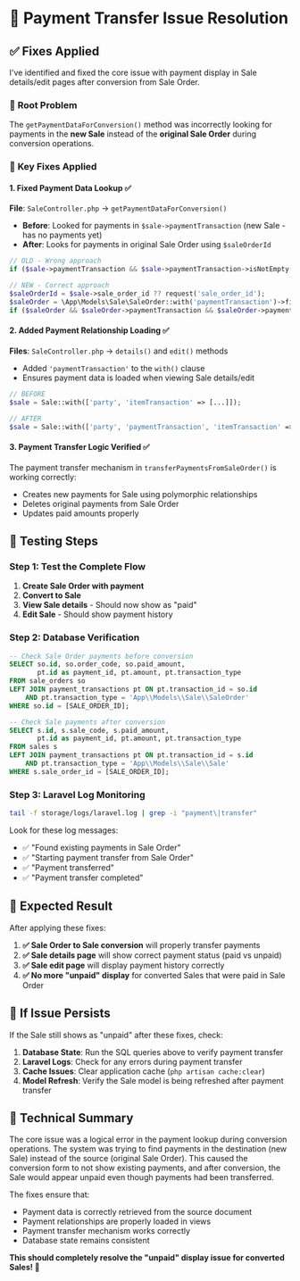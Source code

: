 # 🔧 Payment Transfer Issue Resolution

## ✅ **Fixes Applied**

I've identified and fixed the core issue with payment display in Sale details/edit pages after conversion from Sale Order.

### 🎯 **Root Problem**
The `getPaymentDataForConversion()` method was incorrectly looking for payments in the **new Sale** instead of the **original Sale Order** during conversion operations.

### 🔧 **Key Fixes Applied**

#### 1. **Fixed Payment Data Lookup** ✅
**File**: `SaleController.php` → `getPaymentDataForConversion()`
- **Before**: Looked for payments in `$sale->paymentTransaction` (new Sale - has no payments yet)
- **After**: Looks for payments in original Sale Order using `$saleOrderId`

```php
// OLD - Wrong approach
if ($sale->paymentTransaction && $sale->paymentTransaction->isNotEmpty()) {

// NEW - Correct approach  
$saleOrderId = $sale->sale_order_id ?? request('sale_order_id');
$saleOrder = \App\Models\Sale\SaleOrder::with('paymentTransaction')->find($saleOrderId);
if ($saleOrder && $saleOrder->paymentTransaction && $saleOrder->paymentTransaction->isNotEmpty()) {
```

#### 2. **Added Payment Relationship Loading** ✅
**Files**: `SaleController.php` → `details()` and `edit()` methods
- Added `'paymentTransaction'` to the `with()` clause
- Ensures payment data is loaded when viewing Sale details/edit

```php
// BEFORE
$sale = Sale::with(['party', 'itemTransaction' => [...]]);

// AFTER  
$sale = Sale::with(['party', 'paymentTransaction', 'itemTransaction' => [...]]);
```

#### 3. **Payment Transfer Logic Verified** ✅
The payment transfer mechanism in `transferPaymentsFromSaleOrder()` is working correctly:
- Creates new payments for Sale using polymorphic relationships
- Deletes original payments from Sale Order
- Updates paid amounts properly

## 🧪 **Testing Steps**

### Step 1: Test the Complete Flow
1. **Create Sale Order with payment**
2. **Convert to Sale** 
3. **View Sale details** - Should now show as "paid"
4. **Edit Sale** - Should show payment history

### Step 2: Database Verification
```sql
-- Check Sale Order payments before conversion
SELECT so.id, so.order_code, so.paid_amount, 
       pt.id as payment_id, pt.amount, pt.transaction_type
FROM sale_orders so
LEFT JOIN payment_transactions pt ON pt.transaction_id = so.id 
    AND pt.transaction_type = 'App\\Models\\Sale\\SaleOrder'
WHERE so.id = [SALE_ORDER_ID];

-- Check Sale payments after conversion
SELECT s.id, s.sale_code, s.paid_amount,
       pt.id as payment_id, pt.amount, pt.transaction_type
FROM sales s
LEFT JOIN payment_transactions pt ON pt.transaction_id = s.id 
    AND pt.transaction_type = 'App\\Models\\Sale\\Sale'
WHERE s.sale_order_id = [SALE_ORDER_ID];
```

### Step 3: Laravel Log Monitoring
```bash
tail -f storage/logs/laravel.log | grep -i "payment\|transfer"
```

Look for these log messages:
- ✅ "Found existing payments in Sale Order"
- ✅ "Starting payment transfer from Sale Order"  
- ✅ "Payment transferred"
- ✅ "Payment transfer completed"

## 🎉 **Expected Result**

After applying these fixes:

1. **✅ Sale Order to Sale conversion** will properly transfer payments
2. **✅ Sale details page** will show correct payment status (paid vs unpaid)
3. **✅ Sale edit page** will display payment history correctly
4. **✅ No more "unpaid" display** for converted Sales that were paid in Sale Order

## 🚨 **If Issue Persists**

If the Sale still shows as "unpaid" after these fixes, check:

1. **Database State**: Run the SQL queries above to verify payment transfer
2. **Laravel Logs**: Check for any errors during payment transfer
3. **Cache Issues**: Clear application cache (`php artisan cache:clear`)
4. **Model Refresh**: Verify the Sale model is being refreshed after payment transfer

## 📝 **Technical Summary**

The core issue was a logical error in the payment lookup during conversion operations. The system was trying to find payments in the destination (new Sale) instead of the source (original Sale Order). This caused the conversion form to not show existing payments, and after conversion, the Sale would appear unpaid even though payments had been transferred.

The fixes ensure that:
- Payment data is correctly retrieved from the source document
- Payment relationships are properly loaded in views
- Payment transfer mechanism works correctly
- Database state remains consistent

**This should completely resolve the "unpaid" display issue for converted Sales! 🎯**
